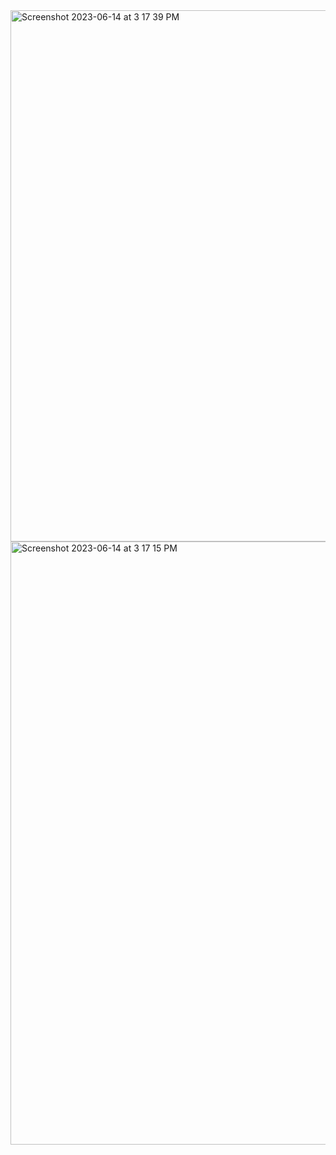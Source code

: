 <img width="850" alt="Screenshot 2023-06-14 at 3 17 39 PM" src="https://github.com/Nirajanoli4567/dataindatabasefromform/assets/110576461/073ceecb-65eb-471d-8ef5-80756f1e87ea">
<img width="965" alt="Screenshot 2023-06-14 at 3 17 15 PM" src="https://github.com/Nirajanoli4567/dataindatabasefromform/assets/110576461/f5ce3f68-3e72-4de4-b80a-89a12ed1fc06">
